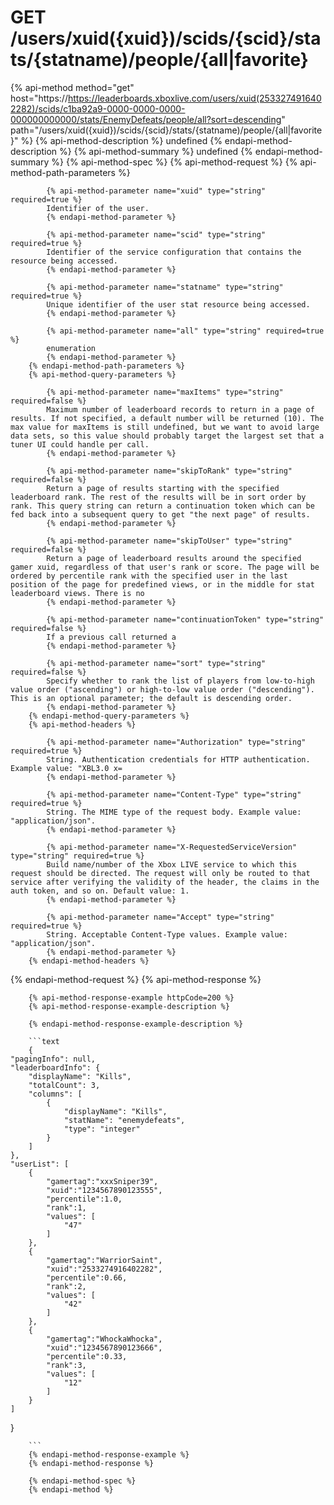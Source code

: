 # GET /users/xuid({xuid})/scids/{scid}/stats/{statname)/people/{all|favorite}

{% api-method method="get" host="https://https://leaderboards.xboxlive.com/users/xuid(2533274916402282)/scids/c1ba92a9-0000-0000-0000-000000000000/stats/EnemyDefeats/people/all?sort=descending" path="/users/xuid({xuid})/scids/{scid}/stats/{statname)/people/{all|favorite}" %}
        {% api-method-description %}
        undefined
        {% endapi-method-description %}
        {% api-method-summary %}
        undefined
        {% endapi-method-summary %}
        {% api-method-spec %}
        {% api-method-request %}
        {% api-method-path-parameters %}
        
            {% api-method-parameter name="xuid" type="string" required=true %}
            Identifier of the user.
            {% endapi-method-parameter %}

            {% api-method-parameter name="scid" type="string" required=true %}
            Identifier of the service configuration that contains the resource being accessed.
            {% endapi-method-parameter %}

            {% api-method-parameter name="statname" type="string" required=true %}
            Unique identifier of the user stat resource being accessed.
            {% endapi-method-parameter %}

            {% api-method-parameter name="all" type="string" required=true %}
            enumeration
            {% endapi-method-parameter %}
        {% endapi-method-path-parameters %}
        {% api-method-query-parameters %}
        
            {% api-method-parameter name="maxItems" type="string" required=false %}
            Maximum number of leaderboard records to return in a page of results. If not specified, a default number will be returned (10). The max value for maxItems is still undefined, but we want to avoid large data sets, so this value should probably target the largest set that a tuner UI could handle per call.
            {% endapi-method-parameter %}

            {% api-method-parameter name="skipToRank" type="string" required=false %}
            Return a page of results starting with the specified leaderboard rank. The rest of the results will be in sort order by rank. This query string can return a continuation token which can be fed back into a subsequent query to get "the next page" of results.
            {% endapi-method-parameter %}

            {% api-method-parameter name="skipToUser" type="string" required=false %}
            Return a page of leaderboard results around the specified gamer xuid, regardless of that user's rank or score. The page will be ordered by percentile rank with the specified user in the last position of the page for predefined views, or in the middle for stat leaderboard views. There is no 
            {% endapi-method-parameter %}

            {% api-method-parameter name="continuationToken" type="string" required=false %}
            If a previous call returned a 
            {% endapi-method-parameter %}

            {% api-method-parameter name="sort" type="string" required=false %}
            Specify whether to rank the list of players from low-to-high value order ("ascending") or high-to-low value order ("descending"). This is an optional parameter; the default is descending order.
            {% endapi-method-parameter %}
        {% endapi-method-query-parameters %}
        {% api-method-headers %}
        
            {% api-method-parameter name="Authorization" type="string" required=true %}
            String. Authentication credentials for HTTP authentication. Example value: "XBL3.0 x=
            {% endapi-method-parameter %}

            {% api-method-parameter name="Content-Type" type="string" required=true %}
            String. The MIME type of the request body. Example value: "application/json".
            {% endapi-method-parameter %}

            {% api-method-parameter name="X-RequestedServiceVersion" type="string" required=true %}
            Build name/number of the Xbox LIVE service to which this request should be directed. The request will only be routed to that service after verifying the validity of the header, the claims in the auth token, and so on. Default value: 1.
            {% endapi-method-parameter %}

            {% api-method-parameter name="Accept" type="string" required=true %}
            String. Acceptable Content-Type values. Example value: "application/json".
            {% endapi-method-parameter %}
        {% endapi-method-headers %}
{% endapi-method-request %}
        {% api-method-response %}
        
        {% api-method-response-example httpCode=200 %}
        {% api-method-response-example-description %}
        
        {% endapi-method-response-example-description %}
        
        ```text
        {
    "pagingInfo": null,
    "leaderboardInfo": {
        "displayName": "Kills",
        "totalCount": 3,
        "columns": [
            {
                "displayName": "Kills",
                "statName": "enemydefeats",
                "type": "integer"
            }
        ]
    },
    "userList": [
        {
            "gamertag":"xxxSniper39",
            "xuid":"1234567890123555",
            "percentile":1.0,
            "rank":1,
            "values": [
                "47"
            ]
        },
        {
            "gamertag":"WarriorSaint",
            "xuid":"2533274916402282",
            "percentile":0.66,
            "rank":2,
            "values": [
                "42"
            ]
        },
        {
            "gamertag":"WhockaWhocka",
            "xuid":"1234567890123666",
            "percentile":0.33,
            "rank":3,
            "values": [
                "12"
            ]
        }
    ]
}

        ```
        {% endapi-method-response-example %}
        {% endapi-method-response %}
        
        {% endapi-method-spec %}
        {% endapi-method %}